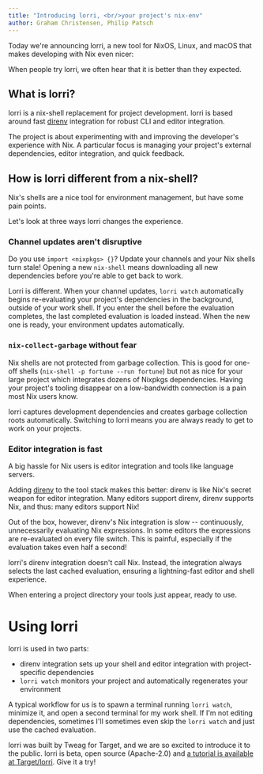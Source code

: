 ```yaml
---
title: "Introducing lorri, <br/>your project's nix-env"
author: Graham Christensen, Philip Patsch
---
```


Today we're announcing lorri, a new tool for NixOS, Linux, and macOS
that makes developing with Nix even nicer:

<asciinema-player src="../anims/2019-04-01-lorri-demo.cast" cols="70" rows="30"></asciinema-player>

When people try lorri, we often hear that it is better than they
expected.

## What is lorri?

lorri is a nix-shell replacement for project development. lorri is
based around fast [direnv][direnv] integration for robust CLI and
editor integration.

The project is about experimenting with and improving the developer's
experience with Nix. A particular focus is managing your project's
external dependencies, editor integration, and quick feedback.

## How is lorri different from a nix-shell?

Nix's shells are a nice tool for environment management, but have
some pain points.

Let's look at three ways lorri changes the experience.

### Channel updates aren't disruptive

Do you use `import <nixpkgs> {}`? Update your channels and your Nix
shells turn stale! Opening a new `nix-shell` means downloading
all new dependencies before you're able to get back to work.

Lorri is different. When your channel updates, `lorri watch`
automatically begins re-evaluating your project's dependencies in
the background, outside of your work shell. If you enter the shell
before the evaluation completes, the last completed evaluation is
loaded instead. When the new one is ready, your environment updates
automatically.

### `nix-collect-garbage` without fear

Nix shells are not protected from garbage collection. This is good for
one-off shells (`nix-shell -p fortune --run fortune`) but not as nice
for your large project which integrates dozens of Nixpkgs dependencies.
Having your project's tooling disappear on a low-bandwidth connection
is a pain most Nix users know.

lorri captures development dependencies and creates garbage collection
roots automatically. Switching to lorri means you are always ready
to get to work on your projects.

### Editor integration is fast

A big hassle for Nix users is editor integration and tools like
language servers.

Adding [direnv][direnv] to the tool stack makes this better: direnv is
like Nix's secret weapon for editor integration. Many editors support
direnv, direnv supports Nix, and thus: many editors support Nix!

Out of the box, however, direnv's Nix integration is slow --
continuously, unnecessarily evaluating Nix expressions. In some
editors the expressions are re-evaluated on every file switch. This
is painful, especially if the evaluation takes even half a second!

lorri's direnv integration doesn't call Nix. Instead, the
integration always selects the last cached evaluation, ensuring a
lightning-fast editor and shell experience.

When entering a project directory your tools just appear, ready to
use.

# Using lorri

lorri is used in two parts:

 - direnv integration sets up your shell and editor integration with
   project-specific dependencies
 - `lorri watch` monitors your project and automatically regenerates
   your environment

A typical workflow for us is to spawn a terminal running
`lorri watch`, minimize it, and open a second terminal for my work
shell. If I'm not editing dependencies, sometimes I'll sometimes even
skip the `lorri watch` and just use the cached evaluation.

lorri was built by Tweag for Target, and we are so excited to introduce
it to the public. lorri is beta, open source (Apache-2.0) and
[a tutorial is available at Target/lorri][tutorial]. Give it a try!

<script src="/web-stuff/asciinema.js"></script>

[direnv]: https://direnv.net/
[tutorial]: https://github.com/target/lorri#tutorial

<script src="../asciinema/asciinema-player.js"></script>
